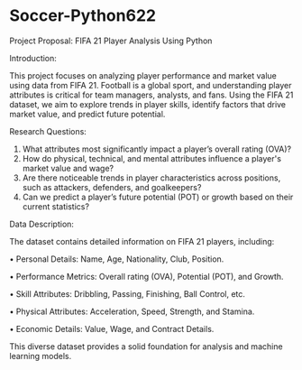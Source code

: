 # Soccer-Python622

Project Proposal: 
FIFA 21 Player Analysis Using Python 

Introduction: 

This project focuses on analyzing player performance and market value using data from FIFA 
21. Football is a global sport, and understanding player attributes is critical for team managers, 
analysts, and fans. Using the FIFA 21 dataset, we aim to explore trends in player skills, identify 
factors that drive market value, and predict future potential. 

Research Questions: 
1. What attributes most significantly impact a player’s overall rating (OVA)? 
2. How do physical, technical, and mental attributes influence a player's market value and 
wage? 
3. Are there noticeable trends in player characteristics across positions, such as 
attackers, defenders, and goalkeepers? 
4. Can we predict a player’s future potential (POT) or growth based on their current 
statistics?

Data Description: 

The dataset contains detailed information on FIFA 21 players, including: 

• Personal Details: Name, Age, Nationality, Club, Position. 

• Performance Metrics: Overall rating (OVA), Potential (POT), and Growth. 

• Skill Attributes: Dribbling, Passing, Finishing, Ball Control, etc. 

• Physical Attributes: Acceleration, Speed, Strength, and Stamina. 

• Economic Details: Value, Wage, and Contract Details. 

This diverse dataset provides a solid foundation for analysis and machine learning models. 
